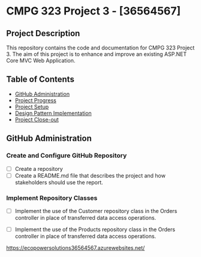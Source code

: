 # CMPG 323 Project 3 - [36564567]

## Project Description

This repository contains the code and documentation for CMPG 323 Project 3. 
The aim of this project is to enhance and improve an existing ASP.NET Core MVC Web Application.

## Table of Contents

- [GitHub Administration](#github-administration)
- [Project Progress](#project-progress)
- [Project Setup](#project-setup)
- [Design Pattern Implementation](#design-pattern-implementation)
- [Project Close-out](#project-close-out)

## GitHub Administration

### Create and Configure GitHub Repository

- [ ] Create a repository
- [ ] Create a README.md file that describes the project and how stakeholders should use the report.
      
### Implement Repository Classes

- [ ] Implement the use of the Customer repository class in the Orders controller in place of transferred data access operations.
      
- [ ] Implement the use of the Products repository class in the Orders controller in place of transferred data access operations.




https://ecopowersolutions36564567.azurewebsites.net/

